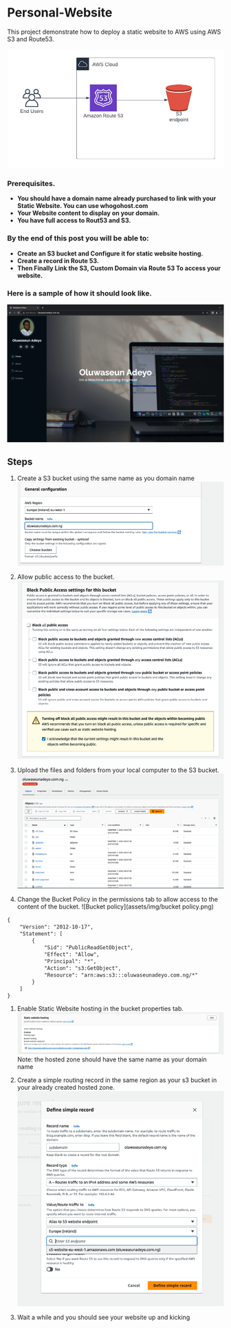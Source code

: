# Personal-Website
This project demonstrate how to deploy a static website to AWS using AWS S3 and Route53.


![static website](assets/img/staticwebsite.png)
<!-- ![static website](assets/architecture.png) -->
### Prerequisites.
* **You should have a domain name already purchased to link with your Static Website. You can use whogohost.com**
* **Your Website content to display on your domain.**
* **You have full access to Rout53 and S3.**
  
### By the end of this post you will be able to: 
* **Create an S3 bucket and Configure it for static website hosting.**
* **Create a record in Route 53.**
* **Then Finally Link the S3, Custom Domain via Route 53 To access your website.**
### Here is a sample of how it should look like.
![website](assets/img/website.png)


## Steps 

1. Create a S3 bucket using the same name as you domain name 
![Create S3 bucket](assets/img/img.png)

2. Allow public access to the bucket.
![Public Access](assets/img/img1.png)

3. Upload the files and folders from your local computer to the S3 bucket.
![Upload to S3 bucket](assets/img/upload.png)

1. Change the Bucket Policy in the permissions tab to allow access to the content of the bucket.
![Bucket policy](assets/img/bucket policy.png)
```
{
    "Version": "2012-10-17",
    "Statement": [
        {
            "Sid": "PublicReadGetObject",
            "Effect": "Allow",
            "Principal": "*",
            "Action": "s3:GetObject",
            "Resource": "arn:aws:s3:::oluwaseunadeyo.com.ng/*"
        }
    ]
}
```

1. Enable Static Website hosting in the bucket properties tab.
![Bucket properties](assets/img/enabletatic.png)
Note: the hosted zone should have the same name as your domain name

1. Create a simple routing record in the same region as your s3 bucket in your already created hosted zone.
![Route53](assets/img/route53.png)

1. Wait a while and you should see your website up and kicking
